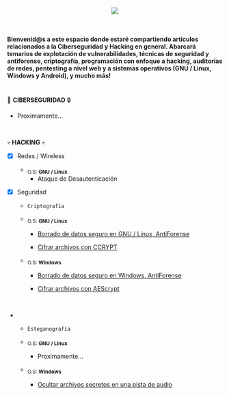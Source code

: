 <h1 align="center"><img src="https://user-images.githubusercontent.com/75953873/179371259-cdf3480f-6c6a-48dd-b32f-bf111ce0a664.png"></h1>

</br>

**Bienvenid@s a este espacio donde estaré compartiendo artículos relacionados a la Ciberseguridad y Hacking en general. Abarcará temarios de explotación de vulnerabilidades, técnicas de seguridad y antiforense, criptografía, programación con enfoque a hacking, auditorías de redes, pentesting a nivel web y a sistemas operativos (GNU / Linux, Windows y Android), y mucho más!**

<h1 align="center"></h1>

:mag_right: **CIBERSEGURIDAD** :lock:
- Proximamente...

</br>

:skull: **HACKING** :skull:

- [x] Redes / Wireless
    - <sub>O.S: **GNU / Linux**</sub>
        - Ataque de Desautenticación
    
- [x] Seguridad
    - `Criptografía`
  
  - <sub>O.S: **GNU / Linux**</sub>
    - <a href="https://github.com/R3LI4NT/articulos/blob/main/Seguridad/Criptograf%C3%ADa/GNU-Linux/shred.md" target="_blank">Borrado de datos seguro en GNU / Linux, AntiForense</a>
    
    - <a href="https://github.com/R3LI4NT/articulos/blob/main/Seguridad/Criptograf%C3%ADa/GNU-Linux/ccrypt.md" target="_blank">Cifrar archivos con CCRYPT</a>
    
  - <sub>O.S: **Windows**</sub>
    - <a href="https://github.com/R3LI4NT/articulos/blob/main/Seguridad/Criptograf%C3%ADa/Windows/bitkiller_shredder.md" target="_blank">Borrado de datos seguro en Windows, AntiForense</a>
    
    - <a href="https://github.com/R3LI4NT/articulos/blob/main/Seguridad/Criptograf%C3%ADa/Windows/AEScrypt.md" target="_blank">Cifrar archivos con AEScrypt</a>
     
</br>
 
- 
  - `Esteganografía`
  
  - <sub>O.S: **GNU / Linux**</sub>
    - Proximamente...

  - <sub>O.S: **Windows**</sub>
    - <a href="https://github.com/R3LI4NT/articulos/blob/main/Seguridad/Esteganograf%C3%ADa/Windows/DeepSound.md" target="_blank">Ocultar archivos secretos en una pista de audio</a>
    
 
<h1 align="center"></h1>

